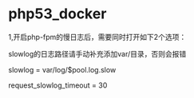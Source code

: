 # php53_docker

1,开启php-fpm的慢日志后，需要同时打开如下2个选项：

slowlog的日志路径请手动补充添加var/目录，否则会报错

slowlog = var/log/$pool.log.slow

request_slowlog_timeout = 30
